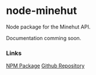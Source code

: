 # node-minehut
Node package for the Minehut API.<br>

Documentation comming soon.<br>

### Links
[NPM Package](https://www.npmjs.com/package/node-minehut)
[Github Repository](https://github.com/ajekt/node-minehut)
